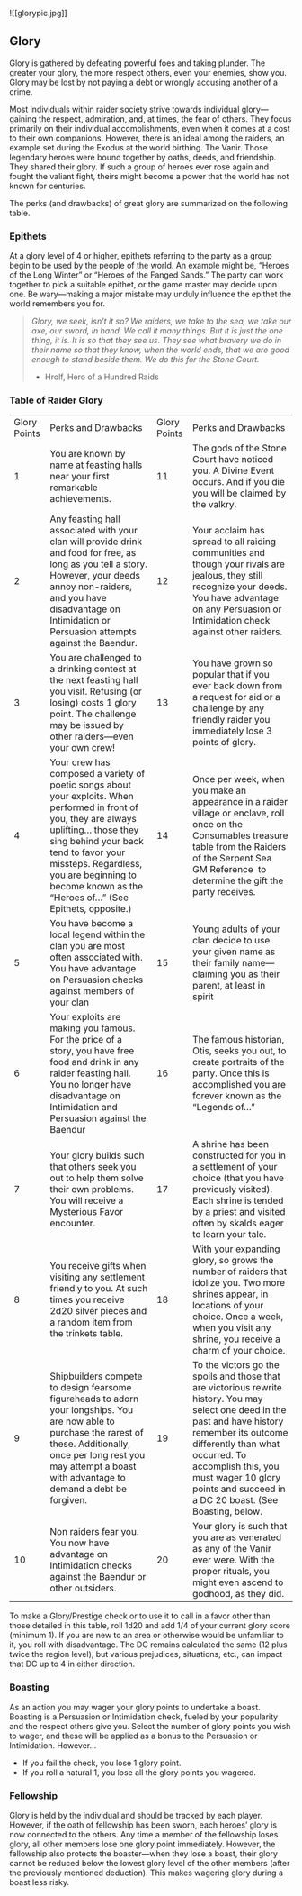 ![[glorypic.jpg]]
## Glory

Glory is gathered by defeating powerful foes and taking plunder. The greater your glory, the more respect others, even your enemies, show you. Glory may be lost by not paying a debt or wrongly accusing another of a crime. 

Most individuals within raider society strive towards individual glory—gaining the respect, admiration, and, at times, the fear of others. They focus primarily on their individual accomplishments, even when it comes at a cost to their own companions. However, there is an ideal among the raiders, an example set during the Exodus at the world birthing. The Vanir. Those legendary heroes were bound together by oaths, deeds, and friendship. They shared their glory. If such a group of heroes ever rose again and fought the valiant fight, theirs might become a power that the world has not known for centuries.

The perks (and drawbacks) of great glory are summarized on the following table.

### Epithets

At a glory level of 4 or higher, epithets referring to the party as a group begin to be used by the people of the world. An example might be, “Heroes of the Long Winter” or “Heroes of the Fanged Sands.” The party can work together to pick a suitable epithet, or the game master may decide upon one. Be wary—making a major mistake may unduly influence the epithet the world remembers you for.

> _Glory, we seek, isn’t it so? We raiders, we take to the sea, we take our axe, our sword, in hand. We call it many things. But it is just the one thing, it is. It is so that they see us. They see what bravery we do in their name so that they know, when the world ends, that we are good enough to stand beside them. We do this for the Stone Court._  
> - Hrolf, Hero of a Hundred Raids

### Table of Raider Glory

  

|   |   |   |   |
|---|---|---|---|
|Glory Points|Perks and Drawbacks|Glory Points|Perks and Drawbacks|
|1|You are known by name at feasting halls near your first remarkable achievements.|11|The gods of the Stone Court have noticed you. A Divine Event occurs. And if you die you will be claimed by the valkry.|
|2|Any feasting hall associated with your clan will provide drink and food for free, as long as you tell a story. However, your deeds annoy non-raiders, and you have disadvantage on Intimidation or Persuasion attempts against the Baendur.|12|Your acclaim has spread to all raiding communities and though your rivals are jealous, they still recognize your deeds. You have advantage on any Persuasion or Intimidation check against other raiders.|
|3|You are challenged to a drinking contest at the next feasting hall you visit. Refusing (or losing) costs 1 glory point. The challenge may be issued by other raiders—even your own crew!|13|You have grown so popular that if you ever back down from a request for aid or a challenge by any friendly raider you immediately lose 3 points of glory.|
|4|Your crew has composed a variety of poetic songs about your exploits. When performed in front of you, they are always uplifting… those they sing behind your back tend to favor your missteps. Regardless, you are beginning to become known as the “Heroes of…” (See Epithets, opposite.)|14|Once per week, when you make an appearance in a raider village or enclave, roll once on the Consumables treasure table from the Raiders of the Serpent Sea GM Reference  to determine the gift the party receives.|
|5|You have become a local legend within the clan you are most often associated with. You have advantage on Persuasion checks against members of your clan|15|Young adults of your clan decide to use your given name as their family name—claiming you as their parent, at least in spirit|
|6|Your exploits are making you famous. For the price of a story, you have free food and drink in any raider feasting hall. You no longer have disadvantage on Intimidation and Persuasion against the Baendur|16|The famous historian, Otis, seeks you out, to create portraits of the party. Once this is accomplished you are forever known as the “Legends of…”|
|7|Your glory builds such that others seek you out to help them solve their own problems. You will receive a Mysterious Favor encounter.|17|A shrine has been constructed for you in a settlement of your choice (that you have previously visited). Each shrine is tended by a priest and visited often by skalds eager to learn your tale.|
|8|You receive gifts when visiting any settlement friendly to you. At such times you receive 2d20 silver pieces and a random item from the trinkets table.|18|With your expanding glory, so grows the number of raiders that idolize you. Two more shrines appear, in locations of your choice. Once a week, when you visit any shrine, you receive a charm of your choice.|
|9|Shipbuilders compete to design fearsome figureheads to adorn your longships. You are now able to purchase the rarest of these. Additionally, once per long rest you may attempt a boast with advantage to demand a debt be forgiven.|19|To the victors go the spoils and those that are victorious rewrite history. You may select one deed in the past and have history remember its outcome differently than what occurred. To accomplish this, you must wager 10 glory points and succeed in a DC 20 boast. (See Boasting, below.|
|10|Non raiders fear you. You now have advantage on Intimidation checks against the Baendur or other outsiders.|20|Your glory is such that you are as venerated as any of the Vanir ever were. With the proper rituals, you might even ascend to godhood, as they did.|


To make a Glory/Prestige check or to use it to call in a favor other than those detailed in this table, roll 1d20 and add 1/4 of your current glory score (minimum 1). If you are new to an area or otherwise would be unfamiliar to it, you roll with disadvantage. The DC remains calculated the same (12 plus twice the region level), but various prejudices, situations, etc., can impact that DC up to 4 in either direction.

### Boasting

As an action you may wager your glory points to undertake a boast. Boasting is a Persuasion or Intimidation check, fueled by your popularity and the respect others give you. Select the number of glory points you wish to wager, and these will be applied as a bonus to the Persuasion or Intimidation. However…

- If you fail the check, you lose 1 glory point.
- If you roll a natural 1, you lose all the glory points you wagered.

  
### Fellowship

Glory is held by the individual and should be tracked by each player. However, if the oath of fellowship has been sworn, each heroes’ glory is now connected to the others. Any time a member of the fellowship loses glory, all other members lose one glory point immediately. However, the fellowship also protects the boaster—when they lose a boast, their glory cannot be reduced below the lowest glory level of the other members (after the previously mentioned deduction). This makes wagering glory during a boast less risky.